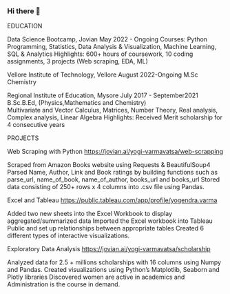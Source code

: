 ### Hi there 👋

EDUCATION

Data Science Bootcamp, Jovian                                                                                           May 2022 - Ongoing
Courses: Python Programming, Statistics, Data Analysis & Visualization, Machine Learning, SQL & Analytics
Highlights: 600+ hours of coursework, 10 coding assignments, 3 projects (Web scraping, EDA, ML)

Vellore Institute of Technology, Vellore                                                                            August 2022-Ongoing
M.Sc Chemistry

Regional Institute of Education, Mysore                                                                July 2017 - September2021
B.Sc.B.Ed, (Physics,Mathematics and Chemistry)         
Multivariate and Vector Calculus, Matrices, Number Theory, Real analysis, Complex analysis, Linear Algebra
Highlights: Received Merit scholarship for 4 consecutive years


PROJECTS

Web Scraping with Python 
https://jovian.ai/yogi-varmavatsa/web-scrapping

Scraped  from Amazon Books website using Requests & BeautifulSoup4
Parsed Name, Author, Link and Book ratings by building functions such as parse_url, name_of_book, name_of_author, books_url and books_url
Stored data consisting of 250+ rows x 4 columns into .csv file using Pandas.

 Excel and Tableau 
 https://public.tableau.com/app/profile/yogendra.varma
 
Added two new sheets into the Excel Workbook to display aggregated/summarized data
Imported the Excel workbook into Tableau Public and set up relationships between appropriate tables
Created 6 different types of interactive visualizations.

Exploratory Data Analysis
https://jovian.ai/yogi-varmavatsa/scholarship

Analyzed data for 2.5 + millions scholarships with 16 columns using Numpy and Pandas.
Created visualizations using Python’s Matplotlib, Seaborn and Plotly libraries
Discovered women are active in academics and Administration is the course in demand.
